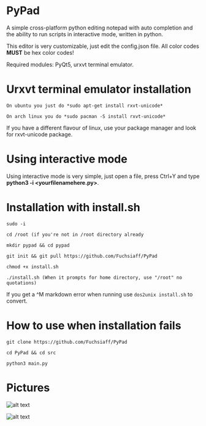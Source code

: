 # PyPad
A simple cross-platform python editing notepad with auto completion and the ability to run scripts in interactive mode, written in python.

This editor is very customizable, just edit the config.json file. All color codes  **MUST** be hex color codes!

Required modules: PyQt5, urxvt terminal emulator. 
# Urxvt terminal emulator installation

```On ubuntu you just do *sudo apt-get install rxvt-unicode*```

```On arch linux you do *sudo pacman -S install rxvt-unicode*```

If you have a different flavour of linux, use your package manager and look for rxvt-unicode package.

# Using interactive mode

Using interactive mode is very simple, just open a file, press Ctrl+Y and type **python3 -i <yourfilenamehere.py>**.

# Installation with install.sh
```sudo -i```

```cd /root (if you're not in /root directory already```

```mkdir pypad && cd pypad```

```git init && git pull https://github.com/Fuchsiaff/PyPad```

```chmod +x install.sh```

```./install.sh (When it prompts for home directory, use "/root" no quotations)```

If you get a ^M markdown error when running use ```dos2unix install.sh``` to convert.

# How to use when installation fails
```git clone https://github.com/Fuchsiaff/PyPad```

```cd PyPad && cd src```

```python3 main.py```

# Pictures

![alt text](https://raw.githubusercontent.com/Fuchsiaff/as/master/pypadpic.gif)

![alt text](https://raw.githubusercontent.com/Fuchsiaff/as/master/pypadpic2.gif)
